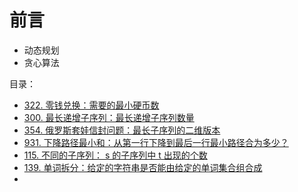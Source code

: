 
# 前言


- 动态规划
- 贪心算法

目录：

- [322. 零钱兑换：需要的最小硬币数](/post/kmlztozey9.html)
- [300. 最长递增子序列：最长递增子序列数量](/post/fp5j0l8ncg.html)
- [354. 俄罗斯套娃信封问题：最长子序列的二维版本](/post/0xg7izvnkp.html)
- [931. 下降路径最小和：从第一行下降到最后一行最小路径合为多少？](/post/5pr4idc6e6.html)
- [115. 不同的子序列： s 的子序列中 t 出现的个数](/post/p0i3jbmori.html)
- [139. 单词拆分：给定的字符串是否能由给定的单词集合组合成](/post/03d661uwwy.html)
- 
